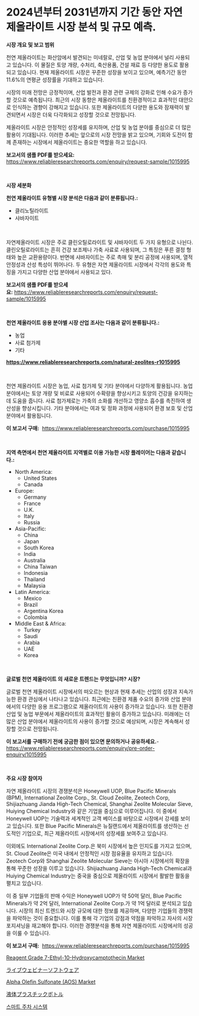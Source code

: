 <p><h1>2024년부터 2031년까지 기간 동안 자연 제올라이트 시장 분석 및 규모 예측.</h1></p><p><strong>시장 개요 및 보고 범위</strong></p>
<p><p>천연 제올라이트는 화산암에서 발견되는 미네랄로, 산업 및 농업 분야에서 널리 사용되고 있습니다. 이 물질은 토양 개량, 수처리, 축산용품, 건설 재료 등 다양한 용도로 활용되고 있습니다. 현재 제올라이트 시장은 꾸준한 성장을 보이고 있으며, 예측기간 동안 11.6%의 연평균 성장률을 기대하고 있습니다. </p><p>시장의 미래 전망은 긍정적이며, 산업 발전과 환경 관련 규제의 강화로 인해 수요가 증가할 것으로 예측됩니다. 최근의 시장 동향은 제올라이트를 친환경적이고 효과적인 대안으로 인식하는 경향이 강해지고 있습니다. 또한 제올라이트의 다양한 용도와 잠재력이 발견되면서 시장은 더욱 다각화되고 성장할 것으로 전망됩니다. </p><p>제올라이트 시장은 안정적인 성장세를 유지하며, 산업 및 농업 분야를 중심으로 더 많은 활용이 기대됩니다. 이러한 추세는 앞으로의 시장 전망을 밝고 있으며, 기회와 도전이 함께 존재하는 시장에서 제올라이트는 중요한 역할을 하고 있습니다.</p></p>
<p><strong>보고서의 샘플 PDF를 받으세요:</strong> <a href="https://www.reliableresearchreports.com/enquiry/request-sample/1015995">https://www.reliableresearchreports.com/enquiry/request-sample/1015995</a></p>
<p>&nbsp;</p>
<p><strong>시장 세분화</strong></p>
<p><strong>천연 제올라이트 유형별 시장 분석은 다음과 같이 분류됩니다.:</strong></p>
<p><ul><li>클리노틸라이트</li><li>샤바자이트</li></ul></p>
<p>&nbsp;</p>
<p><p>자연제올라이트 시장은 주로 클린오틸로라이트 및 샤바자이트 두 가지 유형으로 나뉜다. 클린오틸로라이트는 흔히 건강 보조제나 가축 사료로 사용되며, 그 특징은 푸른 결정 형태와 높은 교환용량이다. 반면에 샤바자이트는 주로 촉매 및 분리 공정에 사용되며, 열적 안정성과 산성 특성이 뛰어나다. 두 유형은 자연 제올라이트 시장에서 각각의 용도와 특징을 가지고 다양한 산업 분야에서 사용되고 있다.</p></p>
<p><strong>보고서의 샘플 PDF를 받으세요:</strong>&nbsp;<a href="https://www.reliableresearchreports.com/enquiry/request-sample/1015995">https://www.reliableresearchreports.com/enquiry/request-sample/1015995</a></p>
<p>&nbsp;</p>
<p><strong> 천연 제올라이트 응용 분야별 시장 산업 조사는 다음과 같이 분류됩니다.:</strong></p>
<p><ul><li>농업</li><li>사료 첨가제</li><li>기타</li></ul></p>
<p><strong><a href="https://www.reliableresearchreports.com/natural-zeolites-r1015995">https://www.reliableresearchreports.com/natural-zeolites-r1015995</a></strong></p>
<p>&nbsp;</p>
<p><p>천연 제올라이트 시장은 농업, 사료 첨가제 및 기타 분야에서 다양하게 활용됩니다. 농업 분야에서는 토양 개량 및 비료로 사용되어 수확량을 향상시키고 토양의 건강을 유지하는 데 도움을 줍니다. 사료 첨가제로는 가축의 소화를 개선하고 영양소 흡수를 촉진하여 생산성을 향상시킵니다. 기타 분야에서는 여과 및 정화 과정에 사용되어 환경 보호 및 산업 분야에서 활용됩니다.</p></p>
<p><strong>이 보고서 구매:</strong>&nbsp; <a href="https://www.reliableresearchreports.com/purchase/1015995">https://www.reliableresearchreports.com/purchase/1015995</a></p>
<p>&nbsp;</p>
<p><strong>지역 측면에서 천연 제올라이트 지역별로 이용 가능한 시장 플레이어는 다음과 같습니다.:</strong></p>
<p><ul>
    <li>
        North America:
        <ul>
            <li>United States</li>
            <li>Canada</li>
        </ul>
    </li>
    <li>
        Europe:
        <ul>
            <li>Germany</li>
            <li>France</li>
            <li>U.K.</li>
            <li>Italy</li>
            <li>Russia</li>
        </ul>
    </li>
    <li>
        Asia-Pacific:
        <ul>
            <li>China</li>
            <li>Japan</li>
            <li>South Korea</li>
            <li>India</li>
            <li>Australia</li>
            <li>China Taiwan</li>
            <li>Indonesia</li>
            <li>Thailand</li>
            <li>Malaysia</li>
        </ul>
    </li>
    <li>
        Latin America:
        <ul>
            <li>Mexico</li>
            <li>Brazil</li>
            <li>Argentina Korea</li>
            <li>Colombia</li>
        </ul>
    </li>
    <li>
        Middle East & Africa:
        <ul>
            <li>Turkey</li>
            <li>Saudi</li>
            <li>Arabia</li>
            <li>UAE</li>
            <li>Korea</li>
        </ul>
    </li>
    </ul></p>
<p>&nbsp;</p>
<p><strong>글로벌 천연 제올라이트 의 새로운 트렌드는 무엇입니까? 시장?</strong></p>
<p><p>글로벌 천연 제올라이트 시장에서의 떠오르는 현상과 현재 추세는 산업의 성장과 지속가능한 환경 관심에서 나타나고 있습니다. 최근에는 친환경 제품 수요의 증가와 산업 분야에서의 다양한 응용 프로그램으로 제올라이트의 사용이 증가하고 있습니다. 또한 친환경 산업 및 농업 부문에서 제올라이트의 효과적인 활용이 증가하고 있습니다. 미래에는 더 많은 산업 분야에서 제올라이트의 사용이 증가할 것으로 예상되며, 시장은 계속해서 성장할 것으로 전망됩니다.</p></p>
<p><strong>이 보고서를 구매하기 전에 궁금한 점이 있으면 문의하거나 공유하세요.</strong>- <a href="https://www.reliableresearchreports.com/enquiry/pre-order-enquiry/1015995">https://www.reliableresearchreports.com/enquiry/pre-order-enquiry/1015995</a></p>
<p>&nbsp;</p>
<p><strong>주요 시장 참여자</strong></p>
<p><p>자연 제올라이트 시장의 경쟁분석은 Honeywell UOP, Blue Pacific Minerals (BPM), International Zeolite Corp., St. Cloud Zeolite, Zeotech Corp, Shijiazhuang Jianda High-Tech Chemical, Shanghai Zeolite Molecular Sieve, Huiying Chemical Industry와 같은 기업을 중심으로 이루어집니다. 이 중에서 Honeywell UOP는 기술력과 세계적인 고객 베이스를 바탕으로 시장에서 강세를 보이고 있습니다. 또한 Blue Pacific Minerals은 뉴질랜드에서 제올라이트를 생산하는 선도적인 기업으로, 최근 제올라이트 시장에서의 성장세를 보여주고 있습니다.</p><p>이외에도 International Zeolite Corp.은 북미 시장에서 높은 인지도를 가지고 있으며, St. Cloud Zeolite은 미국 내에서 안정적인 시장 점유율을 유지하고 있습니다. Zeotech Corp와 Shanghai Zeolite Molecular Sieve는 아시아 시장에서의 확장을 통해 꾸준한 성장을 이루고 있습니다. Shijiazhuang Jianda High-Tech Chemical과 Huiying Chemical Industry는 중국을 중심으로 제올라이트 시장에서 활발한 활동을 펼치고 있습니다.</p><p>이 중 일부 기업들의 판매 수익은 Honeywell UOP가 약 50억 달러, Blue Pacific Minerals가 약 2억 달러, International Zeolite Corp.가 약 1억 달러로 분석되고 있습니다. 시장의 최신 트렌드와 시장 규모에 대한 정보를 제공하며, 다양한 기업들의 경쟁력을 파악하는 것이 중요합니다. 이를 통해 각 기업의 강점과 약점을 파악하고 자사의 시장 포지셔닝을 재고해야 합니다. 이러한 경쟁분석을 통해 자연 제올라이트 시장에서의 성공을 이룰 수 있습니다.</p></p>
<p><strong>이 보고서 구매:</strong>&nbsp;&nbsp;<a href="https://www.reliableresearchreports.com/purchase/1015995">https://www.reliableresearchreports.com/purchase/1015995</a></p>
<p><p><a href="https://www.linkedin.com/pulse/reagent-grade-7-ethyl-10-hydroxycamptothecin-market-challenges-siqde?trackingId=PXB1Yz0YNTp9oF7WmVC2jQ%3D%3D">Reagent Grade 7-Ethyl-10-Hydroxycamptothecin Market</a></p><p><a href="https://github.com/lily-u-genius/Market-Research-Report-List-1/blob/main/230536123417.md">ライブウェビナーソフトウェア</a></p><p><a href="https://www.linkedin.com/pulse/global-alpha-olefin-sulfonate-aos-market-size-trends-insights-reg6e?trackingId=llssUMT5ONR3Yi9ySFR9Dg%3D%3D">Alpha Olefin Sulfonate (AOS) Market</a></p><p><a href="https://medium.com/@gregost89076vddcv/%E6%B6%B2%E4%BD%93%E3%83%97%E3%83%A9%E3%82%B9%E3%83%81%E3%83%83%E3%82%AF%E3%83%9C%E3%83%88%E3%83%AB%E5%B8%82%E5%A0%B4%E3%81%AE%E5%88%86%E6%9E%90-%E3%82%B0%E3%83%AD%E3%83%BC%E3%83%90%E3%83%AB%E7%94%A3%E6%A5%AD%E3%81%AE%E8%A6%96%E7%82%B9%E3%81%A8%E4%BA%88%E6%B8%AC-2024%E5%B9%B4%E3%81%8B%E3%82%892031%E5%B9%B4%E3%81%BE%E3%81%A7-7775ffc5a9f6">液体プラスチックボトル</a></p><p><a href="https://medium.com/@dallasrrellwg/%EC%8A%A4%EB%A7%88%ED%8A%B8-%EC%A3%BC%EC%B0%A8%EC%9E%A5-%EC%8B%9C%EC%8A%A4%ED%85%9C-%EC%8B%9C%EC%9E%A5-%EC%A0%84%EB%A7%9D-%EC%82%B0%EC%97%85-%EA%B0%9C%EC%9A%94-%EB%B0%8F-%EC%98%88%EC%B8%A1-2024%EB%85%84%EB%B6%80%ED%84%B0-2031%EB%85%84%EA%B9%8C%EC%A7%80-d1a3d309b47a">스마트 주차 시스템</a></p></p>